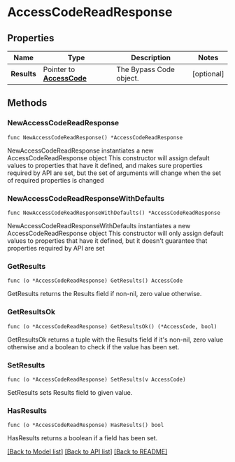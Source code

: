 # AccessCodeReadResponse

## Properties

Name | Type | Description | Notes
------------ | ------------- | ------------- | -------------
**Results** | Pointer to [**AccessCode**](AccessCode.md) | The Bypass Code object. | [optional] 

## Methods

### NewAccessCodeReadResponse

`func NewAccessCodeReadResponse() *AccessCodeReadResponse`

NewAccessCodeReadResponse instantiates a new AccessCodeReadResponse object
This constructor will assign default values to properties that have it defined,
and makes sure properties required by API are set, but the set of arguments
will change when the set of required properties is changed

### NewAccessCodeReadResponseWithDefaults

`func NewAccessCodeReadResponseWithDefaults() *AccessCodeReadResponse`

NewAccessCodeReadResponseWithDefaults instantiates a new AccessCodeReadResponse object
This constructor will only assign default values to properties that have it defined,
but it doesn't guarantee that properties required by API are set

### GetResults

`func (o *AccessCodeReadResponse) GetResults() AccessCode`

GetResults returns the Results field if non-nil, zero value otherwise.

### GetResultsOk

`func (o *AccessCodeReadResponse) GetResultsOk() (*AccessCode, bool)`

GetResultsOk returns a tuple with the Results field if it's non-nil, zero value otherwise
and a boolean to check if the value has been set.

### SetResults

`func (o *AccessCodeReadResponse) SetResults(v AccessCode)`

SetResults sets Results field to given value.

### HasResults

`func (o *AccessCodeReadResponse) HasResults() bool`

HasResults returns a boolean if a field has been set.


[[Back to Model list]](../README.md#documentation-for-models) [[Back to API list]](../README.md#documentation-for-api-endpoints) [[Back to README]](../README.md)


